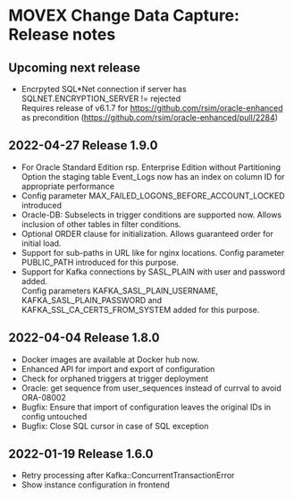# MOVEX Change Data Capture: Release notes
## Upcoming next release
- Encrpyted SQL*Net connection if server has SQLNET.ENCRYPTION_SERVER != rejected<br>
  Requires release of v6.1.7 for https://github.com/rsim/oracle-enhanced as precondition (https://github.com/rsim/oracle-enhanced/pull/2284)


## 2022-04-27 Release 1.9.0
- For Oracle Standard Edition rsp. Enterprise Edition without Partitioning Option the staging table Event_Logs now has an index on column ID for appropriate performance
- Config parameter MAX_FAILED_LOGONS_BEFORE_ACCOUNT_LOCKED introduced
- Oracle-DB: Subselects in trigger conditions are supported now. Allows inclusion of other tables in filter conditions.
- Optional ORDER clause for initialization. Allows guaranteed order for initial load.
- Support for sub-paths in URL like for nginx locations. Config parameter PUBLIC_PATH introduced for this purpose.
- Support for Kafka connections by SASL_PLAIN with user and password added.<br>
  Config parameters KAFKA_SASL_PLAIN_USERNAME, KAFKA_SASL_PLAIN_PASSWORD and KAFKA_SSL_CA_CERTS_FROM_SYSTEM added for this purpose.

## 2022-04-04 Release 1.8.0
- Docker images are available at Docker hub now.
- Enhanced API for import and export of configuration
- Check for orphaned triggers at trigger deployment
- Oracle: get sequence from user_sequences instead of currval to avoid ORA-08002
- Bugfix: Ensure that import of configuration leaves the original IDs in config untouched
- Bugfix: Close SQL cursor in case of SQL exception

## 2022-01-19 Release 1.6.0
- Retry processing after Kafka::ConcurrentTransactionError
- Show instance configuration in frontend